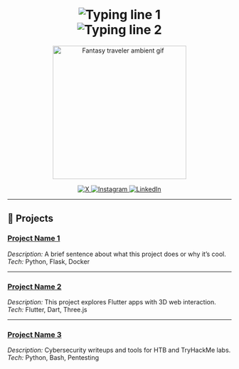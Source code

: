 <h1 align="center" style="line-height: 1.2;">
  <img src="https://readme-typing-svg.demolab.com?font=Fira+Code&size=20&pause=1300&color=F77F00&center=true&vCenter=true&width=435&lines=I'm+0xlzrg" alt="Typing line 1" />
  <br/>
  <img src="https://readme-typing-svg.demolab.com?font=Fira+Code&size=22&pause=1200&color=F77F00&center=true&vCenter=true&width=435&lines=Computer+Engineering+Student" alt="Typing line 2" />
</h1>


<p align="center">
  <img src="https://i.gifer.com/6vIk.gif" width="300" alt="Fantasy traveler ambient gif" />
</p>


<p align="center">
  <a href="https://x.com/0xlzrg" target="_blank">
    <img src="https://img.icons8.com/ios-filled/40/ffffff/x.png" title="X" />
  </a>
  <a href="https://instagram.com/0xlzrg" target="_blank">
    <img src="https://img.icons8.com/ios-filled/40/E4405F/instagram-new--v1.png" title="Instagram" />
  </a>
  <a href="https://linkedin.com/in/0xlzrg" target="_blank">
    <img src="https://img.icons8.com/ios-filled/40/0077B5/linkedin.png" title="LinkedIn" />
  </a>
</p>


---

## 🚀 Projects

### [Project Name 1](https://github.com/0xlzrg/project1)
*Description:* A brief sentence about what this project does or why it’s cool.  
*Tech:* Python, Flask, Docker  

---

### [Project Name 2](https://github.com/0xlzrg/project2)
*Description:* This project explores Flutter apps with 3D web interaction.  
*Tech:* Flutter, Dart, Three.js  

---

### [Project Name 3](https://github.com/0xlzrg/project3)
*Description:* Cybersecurity writeups and tools for HTB and TryHackMe labs.  
*Tech:* Python, Bash, Pentesting



